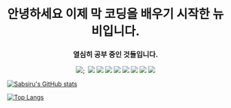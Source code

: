 ### <h1 align='center'>안녕하세요 이제 막 코딩을 배우기 시작한 뉴비입니다.</h1>

<!--
**Sabsiru/Sabsiru** is a ✨ _special_ ✨ repository because its `README.md` (this file) appears on your GitHub profile.

Here are some ideas to get you started:

- 🔭 I’m currently working on ...
- 🌱 I’m currently learning ...
- 👯 I’m looking to collaborate on ...
- 🤔 I’m looking for help with ...
- 💬 Ask me about ...
- 📫 How to reach me: ...
- 😄 Pronouns: ...
- ⚡ Fun fact: ...
-->
<h3 align='center'>열심히 공부 중인 것들입니다. </h3>
<p align='center'>
<img src="https://img.shields.io/badge/Java-4b4b77?style=flat-square&logo=java&logoColor=white"/></a>;&nbsp
<img src="https://img.shields.io/badge/JavaScript-f7df1e?style=flat-square&logo=JavaScript&logoColor=white"/></a>
<img src="https://img.shields.io/badge/Spring-6DB33f?style=flat-square&logo=Spring&logoColor=white"/></a>
<img src="https://img.shields.io/badge/Oracle-f80000?style=flat-square&logo=Oracle&logoColor=white"/></a>
<img src="https://img.shields.io/badge/CSS3-1572B6?style=flat-square&logo=CSS3&logoColor=white"/></a>
<img src="https://img.shields.io/badge/HTML5-e34f26?style=flat-square&logo=HTML5&logoColor=white"/></a>
<img src="https://img.shields.io/badge/Flutter-02569b?style=flat-square&logo=Flutter&logoColor=white"/></a>
<img src="https://img.shields.io/badge/IntelliJ-000000?style=flat-square&logo=IntelliJ IDEA&logoColor=white"/></a>
<img src="https://img.shields.io/badge/AWS-ff9900?style=flat-square&logo=Amazon AWS&logoColor=white"/></a>


[![Sabsiru's GitHub stats](https://github-readme-stats.vercel.app/api?username=Sabsiru&show_icons=true&theme=tokyonight)](https://github.com/Sabsiru/github-readme-stats)

[![Top Langs](https://github-readme-stats.vercel.app/api/top-langs/?username=Sabsiru&langs_count=5&layout=compact&theme=tokyonight)](https://github.com/Sabsiru/github-readme-stats)

</p>

